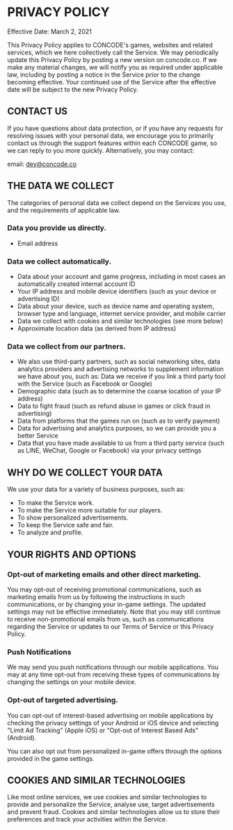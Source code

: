 # PRIVACY POLICY
 
Effective Date: March 2, 2021

This Privacy Policy applies to CONCODE's games, websites and related services, which we here collectively call the Service. We may periodically update this Privacy Policy by posting a new version on concode.co. If we make any material changes, we will notify you as required under applicable law, including by posting a notice in the Service prior to the change becoming effective. Your continued use of the Service after the effective date will be subject to the new Privacy Policy.

## CONTACT US
If you have questions about data protection, or if you have any requests for resolving issues with your personal data, we encourage you to primarily contact us through the support features within each CONCODE game, so we can reply to you more quickly. Alternatively, you may contact:

email: dev@concode.co

## THE DATA WE COLLECT
The categories of personal data we collect depend on the Services you use, and the requirements of applicable law.

### Data you provide us directly.
* Email address

### Data we collect automatically.
* Data about your account and game progress, including in most cases an automatically created internal account ID
* Your IP address and mobile device identifiers (such as your device or advertising ID)
* Data about your device, such as device name and operating system, browser type and language, internet service provider, and mobile carrier
* Data we collect with cookies and similar technologies (see more below)
* Approximate location data (as derived from IP address)

### Data we collect from our partners.
* We also use third-party partners, such as social networking sites, data analytics providers and advertising networks to supplement information we have about you, such as:
Data we receive if you link a third party tool with the Service (such as Facebook or Google)
* Demographic data (such as to determine the coarse location of your IP address)
* Data to fight fraud (such as refund abuse in games or click fraud in advertising)
* Data from platforms that the games run on (such as to verify payment)
* Data for advertising and analytics purposes, so we can provide you a better Service
* Data that you have made available to us from a third party service (such as LINE, WeChat, Google or Facebook) via your privacy settings

## WHY DO WE COLLECT YOUR DATA
We use your data for a variety of business purposes, such as:

* To make the Service work.
* To make the Service more suitable for our players.
* To show personalized advertisements.
* To keep the Service safe and fair.
* To analyze and profile.

## YOUR RIGHTS AND OPTIONS
### Opt-out of marketing emails and other direct marketing.
You may opt-out of receiving promotional communications, such as marketing emails from us by following the instructions in such communications, or by changing your in-game settings. The updated settings may not be effective immediately. Note that you may still continue to receive non-promotional emails from us, such as communications regarding the Service or updates to our Terms of Service or this Privacy Policy.

### Push Notifications
We may send you push notifications through our mobile applications. You may at any time opt-out from receiving these types of communications by changing the settings on your mobile device.

### Opt-out of targeted advertising.
You can opt-out of interest-based advertising on mobile applications by checking the privacy settings of your Android or iOS device and selecting "Limit Ad Tracking" (Apple iOS) or "Opt-out of Interest Based Ads" (Android). 

You can also opt out from personalized in-game offers through the options provided in the game settings.

## COOKIES AND SIMILAR TECHNOLOGIES
Like most online services, we use cookies and similar technologies to provide and personalize the Service, analyse use, target advertisements and prevent fraud. Cookies and similar technologies allow us to store their preferences and track your activities within the Service.
